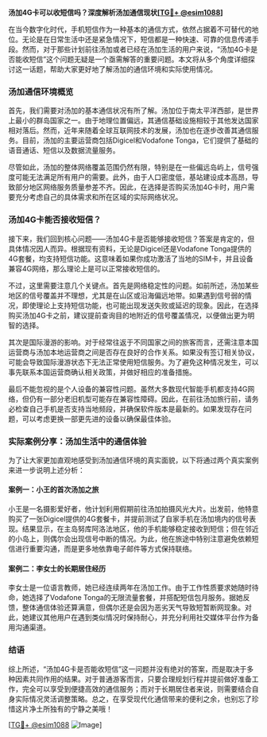 **汤加4G卡可以收短信吗？深度解析汤加通信现状[[TG💪+ @esim1088](https://t.me/s/esim1088)]**

在当今数字化时代，手机短信作为一种基本的通信方式，依然占据着不可替代的地位。无论是在日常生活中还是紧急情况下，短信都是一种快速、可靠的信息传递手段。然而，对于那些计划前往汤加或者已经在汤加生活的用户来说，“汤加4G卡是否能收短信”这个问题无疑是一个亟需解答的重要问题。本文将从多个角度详细探讨这一话题，帮助大家更好地了解汤加的通信环境和实际使用情况。

### 汤加通信环境概览

首先，我们需要对汤加的基本通信状况有所了解。汤加位于南太平洋西部，是世界上最小的群岛国家之一。由于地理位置偏远，其通信基础设施相较于其他发达国家相对落后。然而，近年来随着全球互联网技术的发展，汤加也在逐步改善其通信服务。目前，汤加的主要运营商包括Digicel和Vodafone Tonga，它们提供了基础的语音通话、短信以及数据流量服务。

尽管如此，汤加的整体网络覆盖范围仍然有限，特别是在一些偏远岛屿上，信号强度可能无法满足所有用户的需要。此外，由于人口密度低，基站建设成本高昂，导致部分地区网络服务质量参差不齐。因此，在选择是否购买汤加4G卡时，用户需要充分考虑自己的具体需求和所在区域的实际网络状况。

### 汤加4G卡能否接收短信？

接下来，我们回到核心问题——汤加4G卡是否能够接收短信？答案是肯定的，但具体情况因人而异。根据现有资料，无论是Digicel还是Vodafone Tonga提供的4G套餐，均支持短信功能。这意味着如果你成功激活了当地的SIM卡，并且设备兼容4G网络，那么理论上是可以正常接收短信的。

不过，这里需要注意几个关键点。首先是网络稳定性的问题。如前所述，汤加某些地区的信号覆盖并不理想，尤其是在山区或沿海偏远地带。如果遇到信号弱的情况，即使理论上支持短信功能，也可能出现发送失败或延迟的现象。因此，在选择购买汤加4G卡之前，建议提前查询目的地附近的信号覆盖情况，以便做出更为明智的选择。

其次是国际漫游的影响。对于经常往返于不同国家之间的旅客而言，还需注意本国运营商与汤加本地运营商之间是否存在良好的合作关系。如果没有签订相关协议，可能会导致国际漫游状态下无法正常使用短信服务。为了避免这种情况发生，可以事先联系本国运营商确认相关政策，并做好相应的准备措施。

最后不能忽视的是个人设备的兼容性问题。虽然大多数现代智能手机都支持4G网络，但仍有一部分老旧机型可能存在兼容性障碍。因此，在前往汤加旅行前，请务必检查自己手机是否支持当地频段，并确保软件版本是最新的。如果发现存在问题，可以考虑更换一部更先进的设备以确保最佳体验。

### 实际案例分享：汤加生活中的通信体验

为了让大家更加直观地感受到汤加通信环境的真实面貌，以下将通过两个真实案例来进一步说明上述分析：

#### 案例一：小王的首次汤加之旅
小王是一名摄影爱好者，他计划利用假期前往汤加拍摄风光大片。出发前，他特意购买了一张Digicel提供的4G套餐卡，并提前测试了自家手机在汤加境内的信号表现。结果显示，在主岛努库阿洛法地区，他的手机能够稳定接收到短信；但在邻近的小岛上，则偶尔会出现信号中断的情况。为此，他在旅途中特别注意避免依赖短信进行重要沟通，而是更多地依靠电子邮件等方式保持联络。

#### 案例二：李女士的长期居住经历
李女士是一位语言教师，她已经连续两年在汤加工作。由于工作性质要求她随时待命，她选择了Vodafone Tonga的无限流量套餐，并搭配短信包月服务。据她反馈，整体通信体验还算满意，但偶尔还是会因为恶劣天气导致短暂断网现象。对此，她建议其他用户在遇到类似情况时保持耐心，并充分利用社交媒体平台作为备用沟通渠道。

### 结语

综上所述，“汤加4G卡是否能收短信”这一问题并没有绝对的答案，而是取决于多种因素共同作用的结果。对于普通游客而言，只要合理规划行程并提前做好准备工作，完全可以享受到便捷高效的通信服务；而对于长期居住者来说，则需要结合自身实际情况灵活调整策略。总之，在享受现代化通信带来的便利之余，也别忘了珍惜这片净土所独有的宁静之美哦！

[[TG💪+ @esim1088](https://t.me/s/esim1088) ![Image](https://i.postimg.cc/4NQfJmqS/Snipaste-2025-05-13-00-14-12.png)]